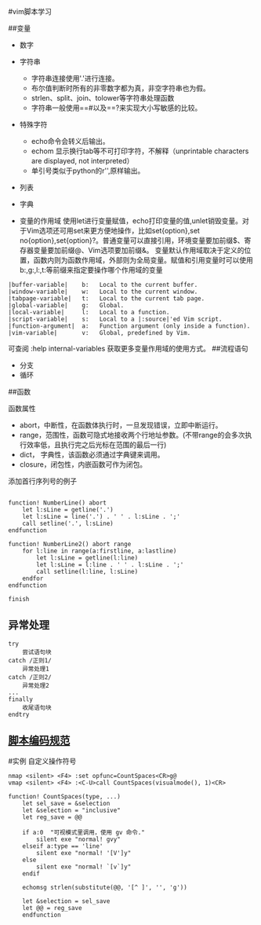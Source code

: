 #vim脚本学习

##变量
* 数字

* 字符串
    * 字符串连接使用'.'进行连接。
    * 布尔值判断时所有的非零数字都为真，非空字符串也为假。
    * strlen、split、join、tolower等字符串处理函数
    * 字符串一般使用==#以及==?来实现大小写敏感的比较。
* 特殊字符
    * echo命令会转义后输出。
    * echom 显示换行tab等不可打印字符，不解释（unprintable characters are displayed, not interpreted）
    * 单引号类似于python的r'',原样输出。
* 列表

* 字典
* 变量的作用域
使用let进行变量赋值，echo打印变量的值,unlet销毁变量。对于Vim选项还可用set来更方便地操作，比如set{option},set
no{option},set{option}?。普通变量可以直接引用，环境变量要加前缀$、寄存器变量要加前缀@、Vim选项要加前缀&。
变量默认作用域取决于定义的位置，函数内则为函数作用域，外部则为全局变量。赋值和引用变量时可以使用b:,g:,l:,t:等前缀来指定要操作哪个作用域的变量
```
|buffer-variable|    b:	  Local to the current buffer.
|window-variable|    w:	  Local to the current window.
|tabpage-variable|   t:	  Local to the current tab page.
|global-variable|    g:	  Global.
|local-variable|     l:	  Local to a function.
|script-variable|    s:	  Local to a |:source|'ed Vim script.
|function-argument|  a:	  Function argument (only inside a function).
|vim-variable|       v:	  Global, predefined by Vim.
```
可查阅 :help internal-variables 获取更多变量作用域的使用方式。
##流程语句
* 分支
* 循环

##函数

函数属性
* abort，中断性，在函数体执行时，一旦发现错误，立即中断运行。
* range，范围性，函数可隐式地接收两个行地址参数。(不带range的会多次执行效率低，且执行完之后光标在范围的最后一行)
* dict， 字典性，该函数必须通过字典键来调用。
* closure，闭包性，内嵌函数可作为闭包。


添加首行序列号的例子
```

function! NumberLine() abort
    let l:sLine = getline('.')
    let l:sLine = line('.') . ' ' . l:sLine . ';'
    call setline('.', l:sLine)
endfunction

function! NumberLine2() abort range
    for l:line in range(a:firstline, a:lastline)
        let l:sLine = getline(l:line)
        let l:sLine = l:line . ' ' . l:sLine . ';'
        call setline(l:line, l:sLine)
    endfor
endfunction

finish
```

## 异常处理
```
try
    尝试语句块
catch /正则1/
    异常处理1
catch /正则2/
    异常处理2
...
finally
    收尾语句块
endtry
```

## [脚本编码规范](https://spacevim.org/cn/conventions/#vim-%E8%84%9A%E6%9C%AC%E4%BB%A3%E7%A0%81%E8%A7%84%E8%8C%83)

#实例
自定义操作符号
```
nmap <silent> <F4> :set opfunc=CountSpaces<CR>g@
vmap <silent> <F4> :<C-U>call CountSpaces(visualmode(), 1)<CR>

function! CountSpaces(type, ...)
	let sel_save = &selection
	let &selection = "inclusive"
	let reg_save = @@

	if a:0  "可视模式里调用，使用 gv 命令."
		silent exe "normal! gvy"
	elseif a:type == 'line'
		silent exe "normal! '[V']y"
	else
		silent exe "normal! `[v`]y"
	endif

	echomsg strlen(substitute(@@, '[^ ]', '', 'g'))

	let &selection = sel_save
	let @@ = reg_save
	endfunction
```


